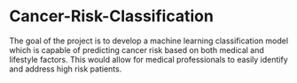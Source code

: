 # Cancer-Risk-Classification
The goal of the project is to develop a machine learning classification model which is capable of predicting cancer risk based on both medical and lifestyle factors. This would allow for medical professionals to easily identify and address high risk patients.
